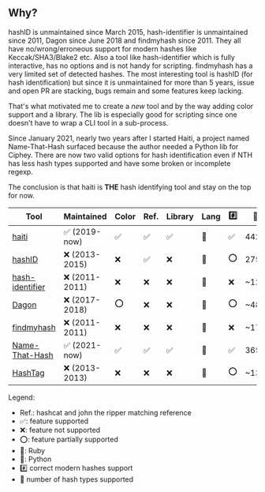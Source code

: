## Why?

hashID is unmaintained since March 2015, hash-identifier is unmaintained since
2011, Dagon since June 2018 and findmyhash since 2011.
They all have no/wrong/erroneous support
for modern hashes like Keccak/SHA3/Blake2 etc.
Also a tool like hash-identifier which is fully interactive, has no options and
is not handy for scripting.
findmyhash has a very limited set of detected hashes.
The most interesting tool is hashID (for hash identification) but since it is
unmaintained for more than 5 years, issue and open PR are stacking, bugs remain
and some features keep lacking.

That's what motivated me to create a *new* tool and by the way adding color
support and a library. The lib is especially good for scripting since one
doesn't have to wrap a CLI tool in a sub-process.

Since January 2021, nearly two years after I started Haiti, a project named
Name-That-Hash surfaced because the author needed a Python lib for Ciphey.
There are now two valid options for hash identification even if NTH has less
hash types supported and have some broken or incomplete regexp.

The conclusion is that haiti is **THE** hash identifying tool and stay on the top
for now.

Tool                 | Maintained | Color | Ref. | Library | Lang | :hash: | :1234:
---------------------|------------|-------|------|---------|------|---------------|---
[haiti][0]           | ✅ (2019-now)  | ✅     | ✅    | ✅       | 💎   | ✅ | 442+
[hashID][1]          | ❌ (2013-2015) | ❌     | ✅    | ❌       | 🐍   | ⭕️ | 275
[hash-identifier][2] | ❌ (2011-2011) | ❌     | ❌    | ❌       | 🐍   | ❌ | ~126
[Dagon][3]           | ❌ (2017-2018) | ⭕️     | ❌    | ❌       | 🐍   | ⭕️ | ~48
[findmyhash][4]      | ❌ (2011-2011) | ❌     | ❌    | ❌       | 🐍   | ❌ | ~17
[Name-That-Hash][5]  | ✅ (2021-now)  | ✅     | ✅    | ✅       | 🐍   | ✅ | 365
[HashTag][6]         | ❌ (2013-2013) | ❌     | ❌    | ❌       | 🐍   | ⭕ | ~137

Legend:

- Ref.: hashcat and john the ripper matching reference
- ✅: feature supported
- ❌: feature not supported
- ⭕️: feature partially supported
- 💎: Ruby
- 🐍: Python
- :hash: correct modern hashes support
- 🔢 number of hash types supported

[0]:https://github.com/noraj/haiti
[1]:https://github.com/psypanda/hashID
[2]:https://code.google.com/archive/p/hash-identifier/
[3]:https://github.com/Ekultek/Dagon
[4]:https://code.google.com/archive/p/findmyhash
[5]:https://github.com/HashPals/Name-That-Hash
[6]:https://github.com/SmeegeSec/HashTag
